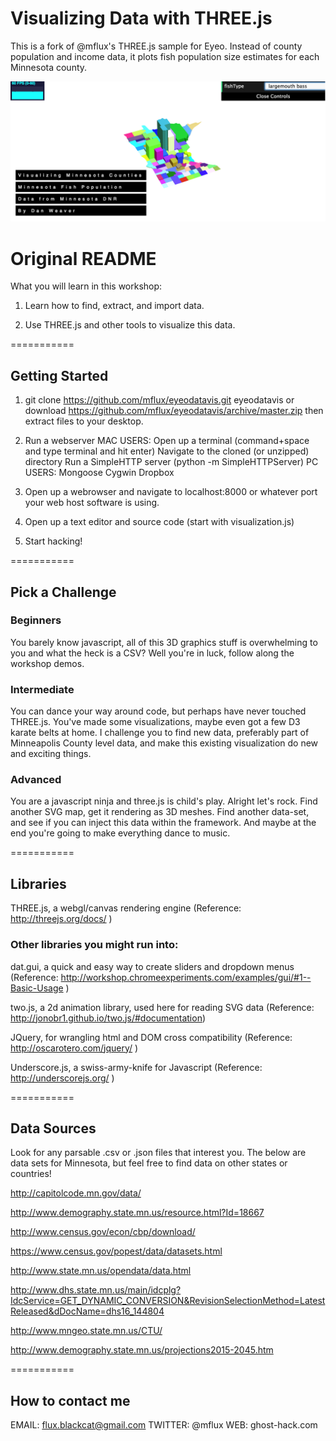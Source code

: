 # Visualizing Data with THREE.js

This is a fork of @mflux's THREE.js sample for Eyeo. Instead of county population and income data, it plots fish population size estimates for each Minnesota county.

![screenshot](screenshot.png "Bass population by county")


# Original README

What you will learn in this workshop:

1. Learn how to find, extract, and import data.

2. Use THREE.js and other tools to visualize this data.

===========

## Getting Started

1. git clone https://github.com/mflux/eyeodatavis.git eyeodatavis or download https://github.com/mflux/eyeodatavis/archive/master.zip then extract files to your desktop.

2. Run a webserver
MAC USERS:
Open up a terminal (command+space and type terminal and hit enter)
Navigate to the cloned (or unzipped) directory
Run a SimpleHTTP server (python -m SimpleHTTPServer)
PC USERS:
Mongoose
Cygwin
Dropbox

3. Open up a webrowser and navigate to localhost:8000 or whatever port your web host software is using.

4. Open up a text editor and source code (start with visualization.js)

5. Start hacking!

===========

## Pick a Challenge

### Beginners
You barely know javascript, all of this 3D graphics stuff is overwhelming to you and what the heck is a CSV? Well you're in luck, follow along the workshop demos.

### Intermediate
You can dance your way around code, but perhaps have never touched THREE.js. You've made some visualizations, maybe even got a few D3 karate belts at home. I challenge you to find new data, preferably part of Minneapolis County level data, and make this existing visualization do new and exciting things.

### Advanced
You are a javascript ninja and three.js is child's play. Alright let's rock. Find another SVG map, get it rendering as 3D meshes. Find another data-set, and see if you can inject this data within the framework. And maybe at the end you're going to make everything dance to music.

===========

## Libraries

THREE.js, a webgl/canvas rendering engine
(Reference: http://threejs.org/docs/ )

### Other libraries you might run into:
dat.gui, a quick and easy way to create sliders and dropdown menus
(Reference: http://workshop.chromeexperiments.com/examples/gui/#1--Basic-Usage )

two.js, a 2d animation library, used here for reading SVG data (Reference: http://jonobr1.github.io/two.js/#documentation)

JQuery, for wrangling html and DOM cross compatibility
(Reference: http://oscarotero.com/jquery/ )

Underscore.js, a swiss-army-knife for Javascript
(Reference: http://underscorejs.org/ )

===========

## Data Sources
Look for any parsable .csv or .json files that interest you. The below are data sets for Minnesota, but feel free to find data on other states or countries!

http://capitolcode.mn.gov/data/

http://www.demography.state.mn.us/resource.html?Id=18667

http://www.census.gov/econ/cbp/download/

https://www.census.gov/popest/data/datasets.html

http://www.state.mn.us/opendata/data.html

http://www.dhs.state.mn.us/main/idcplg?IdcService=GET_DYNAMIC_CONVERSION&RevisionSelectionMethod=LatestReleased&dDocName=dhs16_144804

http://www.mngeo.state.mn.us/CTU/

http://www.demography.state.mn.us/projections2015-2045.htm

===========

## How to contact me
EMAIL:    flux.blackcat@gmail.com
TWITTER:  @mflux
WEB:      ghost-hack.com
